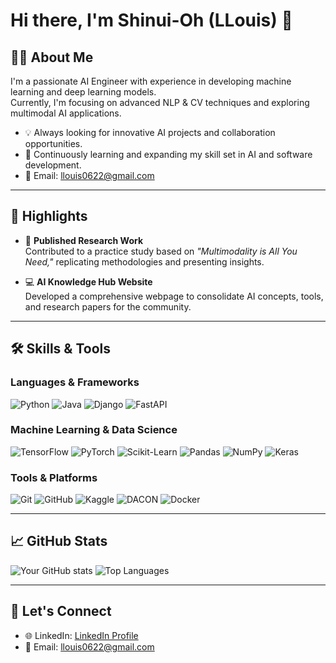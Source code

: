 # Hi there, I'm Shinui-Oh (LLouis) 👋  

## 👨‍💻 About Me  

I'm a passionate AI Engineer with experience in developing machine learning and deep learning models.  
Currently, I'm focusing on advanced NLP & CV techniques and exploring multimodal AI applications.  

- 💡 Always looking for innovative AI projects and collaboration opportunities.  
- 🌱 Continuously learning and expanding my skill set in AI and software development.  
- 📧 Email: [llouis0622@gmail.com](mailto:llouis0622@gmail.com)  

---

## 🌟 Highlights  

- 📜 **Published Research Work**  
  Contributed to a practice study based on *"Multimodality is All You Need,"* replicating methodologies and presenting insights.  

- 💻 **AI Knowledge Hub Website**  
  Developed a comprehensive webpage to consolidate AI concepts, tools, and research papers for the community.  

---

## 🛠️ Skills & Tools  

### Languages & Frameworks  
![Python](https://img.shields.io/badge/Python-3776AB?style=for-the-badge&logo=python&logoColor=white)
![Java](https://img.shields.io/badge/Java-007396?style=for-the-badge&logo=java&logoColor=white)
![Django](https://img.shields.io/badge/Django-092E20?style=for-the-badge&logo=django&logoColor=white)
![FastAPI](https://img.shields.io/badge/FastAPI-009688?style=for-the-badge&logo=fastapi&logoColor=white)

### Machine Learning & Data Science  
![TensorFlow](https://img.shields.io/badge/TensorFlow-FF6F00?style=for-the-badge&logo=tensorflow&logoColor=white)
![PyTorch](https://img.shields.io/badge/PyTorch-EE4C2C?style=for-the-badge&logo=pytorch&logoColor=white)
![Scikit-Learn](https://img.shields.io/badge/Scikit--Learn-F7931E?style=for-the-badge&logo=scikit-learn&logoColor=white)
![Pandas](https://img.shields.io/badge/Pandas-150458?style=for-the-badge&logo=pandas&logoColor=white)
![NumPy](https://img.shields.io/badge/NumPy-013243?style=for-the-badge&logo=numpy&logoColor=white)
![Keras](https://img.shields.io/badge/Keras-D00000?style=for-the-badge&logo=keras&logoColor=white)

### Tools & Platforms  
![Git](https://img.shields.io/badge/Git-F05032?style=for-the-badge&logo=git&logoColor=white)
![GitHub](https://img.shields.io/badge/GitHub-181717?style=for-the-badge&logo=github&logoColor=white)
![Kaggle](https://img.shields.io/badge/Kaggle-20BEFF?style=for-the-badge&logo=kaggle&logoColor=white)
![DACON](https://img.shields.io/badge/DACON-0055FF?style=for-the-badge&logo=data&logoColor=white)
![Docker](https://img.shields.io/badge/Docker-2496ED?style=for-the-badge&logo=docker&logoColor=white)

---

## 📈 GitHub Stats  

![Your GitHub stats](https://github-readme-stats.vercel.app/api?username=llouis0622&show_icons=true&theme=radical)
![Top Languages](https://github-readme-stats.vercel.app/api/top-langs/?username=llouis0622&layout=compact&theme=radical)

---

## 🔗 Let's Connect  

- 🌐 LinkedIn: [LinkedIn Profile](https://linkedin.com/in/llouis0622)  
- 📧 Email: [llouis0622@gmail.com](mailto:llouis0622@gmail.com)  
